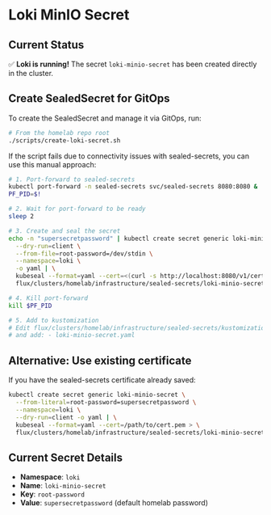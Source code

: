 # Loki MinIO Secret

## Current Status
✅ **Loki is running!** The secret `loki-minio-secret` has been created directly in the cluster.

## Create SealedSecret for GitOps

To create the SealedSecret and manage it via GitOps, run:

```bash
# From the homelab repo root
./scripts/create-loki-secret.sh
```

If the script fails due to connectivity issues with sealed-secrets, you can use this manual approach:

```bash
# 1. Port-forward to sealed-secrets
kubectl port-forward -n sealed-secrets svc/sealed-secrets 8080:8080 &
PF_PID=$!

# 2. Wait for port-forward to be ready
sleep 2

# 3. Create and seal the secret
echo -n "supersecretpassword" | kubectl create secret generic loki-minio-secret \
  --dry-run=client \
  --from-file=root-password=/dev/stdin \
  --namespace=loki \
  -o yaml | \
  kubeseal --format=yaml --cert=<(curl -s http://localhost:8080/v1/cert.pem) > \
  flux/clusters/homelab/infrastructure/sealed-secrets/loki-minio-secret.yaml

# 4. Kill port-forward
kill $PF_PID

# 5. Add to kustomization
# Edit flux/clusters/homelab/infrastructure/sealed-secrets/kustomization.yaml
# and add: - loki-minio-secret.yaml
```

## Alternative: Use existing certificate

If you have the sealed-secrets certificate already saved:

```bash
kubectl create secret generic loki-minio-secret \
  --from-literal=root-password=supersecretpassword \
  --namespace=loki \
  --dry-run=client -o yaml | \
  kubeseal --format=yaml --cert=/path/to/cert.pem > \
  flux/clusters/homelab/infrastructure/sealed-secrets/loki-minio-secret.yaml
```

## Current Secret Details
- **Namespace**: `loki`
- **Name**: `loki-minio-secret`
- **Key**: `root-password`
- **Value**: `supersecretpassword` (default homelab password)

